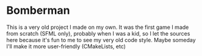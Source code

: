 # Bomberman

This is a very old project I made on my own.
It was the first game I made from scratch (SFML only), 
probably when I was a kid, so I let the sources here
because it's fun to me to see my very old code style.
Maybe someday I'll make it more user-friendly
(CMakeLists, etc)
